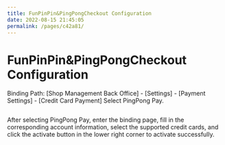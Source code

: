 ```yaml
---
title: FunPinPin&PingPongCheckout Configuration
date: 2022-08-15 21:45:05
permalink: /pages/c42a81/
---
```


# FunPinPin&PingPongCheckout Configuration

Binding Path: [Shop Management Back Office] - [Settings] - [Payment Settings] - [Credit Card Payment] Select PingPong Pay.

<div>
    <img :src="$withBase('/v4/saas/funPinPin/step-1.png')">
</div>


After selecting PingPong Pay, enter the binding page, fill in the corresponding account information, select the supported credit cards, and click the activate button in the lower right corner to activate successfully.
<div>
    <img :src="$withBase('/v4/saas/funPinPin/step-2.png')">
</div>

<div>
    <img :src="$withBase('/v4/saas/funPinPin/step-3.png')">
</div>
